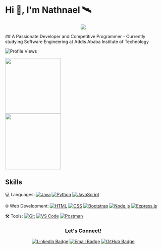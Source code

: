 # Hi 👋, I'm Nathnael 🛰️

<p align="center">
  <img src="https://capsule-render.vercel.app/api?type=waving&color=gradient&height=65&section=footer"/>
</p>
## A Passionate Developer and Competitive Programmer
- Currently studying Software Engineering at Addis Ababa Institute of Technology

<p style="width: 50%">
  <img src="https://komarev.com/ghpvc/?username=NathanZlion&label=Profile%20views&color=0e75b6&style=flat" alt="Profile Views">
</p>

<p style="width: 50%">
  <img height="180em" src="https://github-readme-stats-eight-theta.vercel.app/api?username=NathanZlion&show_icons=true&theme=radical&include_all_commits=true&count_private=true"/>
  <img height="180em" src="https://github-readme-stats-eight-theta.vercel.app/api/top-langs/?username=NathanZlion&layout=compact&langs_count=8&theme=radical"/>
</p>


## Skills

💻 Languages:
[![Java](https://img.shields.io/badge/-Java-007396?style=flat&logo=java&logoColor=white)](#) 
[![Python](https://img.shields.io/badge/-Python-3776AB?style=flat&logo=python&logoColor=white)](#)
[![JavaScript](https://img.shields.io/badge/-JavaScript-F7DF1E?style=flat&logo=javascript&logoColor=black)](#)

🌐 Web Development:
[![HTML](https://img.shields.io/badge/-HTML-E34F26?style=flat&logo=html5&logoColor=white)](#)
[![CSS](https://img.shields.io/badge/-CSS-1572B6?style=flat&logo=css3&logoColor=white)](#)
[![Bootstrap](https://img.shields.io/badge/-Bootstrap-7952B3?style=flat&logo=bootstrap&logoColor=white)](#)
[![Node.js](https://img.shields.io/badge/-Node.js-339933?style=flat&logo=node.js&logoColor=white)](#)
[![Express.js](https://img.shields.io/badge/-Express.js-000000?style=flat&logo=express&logoColor=white)](#)

🛠️ Tools:
[![Git](https://img.shields.io/badge/-Git-F05032?style=flat&logo=git&logoColor=white)](#)
[![VS Code](https://img.shields.io/badge/-VS_Code-007ACC?style=flat&logo=visual-studio-code&logoColor=white)](#)
[![Postman](https://img.shields.io/badge/-Postman-FF6C37?style=flat&logo=postman&logoColor=white)](#)

<h3 align="center">Let's Connect!</h3>
<p align="center">
  <a href="https://www.linkedin.com/in/nathnael-dereje-a46117254/"><img src="https://img.shields.io/badge/-nathnael-blue?style=flat-square&logo=Linkedin&logoColor=white&link=https://www.linkedin.com/in/nathnael-dereje-a46117254/" alt="LinkedIn Badge"></a>
  <a href="mailto:nathandere1357@gmail.com"><img src="https://img.shields.io/badge/-nathandere1357-D14836?style=flat-square&logo=Gmail&logoColor=white&link=mailto:nathandere1357@gmail.com" alt="Email Badge"></a>
  <a href="https://github.com/NathanZlion"><img src="https://img.shields.io/badge/-NathanZlion-black?style=flat-square&logo=Github&logoColor=white&link=https://github.com/NathanZlion/" alt="GitHub Badge"></a>
</p>
